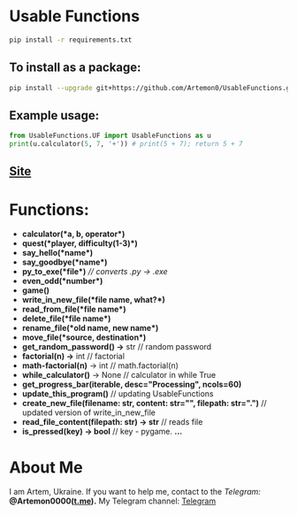 # Usable Functions

```bash
pip install -r requirements.txt
```

## To install as a package:

```bash
pip install --upgrade git+https://github.com/Artemon0/UsableFunctions.git
```

## Example usage:

```python
from UsableFunctions.UF import UsableFunctions as u
print(u.calculator(5, 7, '+')) # print(5 + 7); return 5 + 7
```

## [Site](https://artemon0.github.io/UsableFunctions/)

# Functions:

- **calculator(\***a, b, operator**\*)**
- **quest(\***player, difficulty(1-3)**\*)**
- **say_hello(\***name**\*)**
- **say_goodbye(\***name**\*)**
- **py_to_exe(\***file**\*)** _// converts .py -> .exe_
- **even_odd(\***number**\*)**
- **game()**
- **write_in_new_file(\***file name, what?**\*)**
- **read_from_file(\***file name**\*)**
- **delete_file(\***file name**\*)**
- **rename_file(\***old name, new name**\*)**
- **move_file(\***source, destination**\*)**
- **get_random_password() ->** str // random password
- **factorial(n) ->** int // factorial
- **math-factorial(n)** -> int // math.factorial(n)
- **while_calculator()** -> None // calculator in while True
- **get_progress_bar(iterable, desc="Processing", ncols=60)**
- **update_this_program()** // updating UsableFunctions
- **create_new_file(filename: str, content: str="", filepath: str=".")** // updated version of write_in_new_file
- **read_file_content(filepath: str) -> str** // reads file
- **is_pressed(key) -> bool** // key - pygame. **...**

# About Me

I am Artem, Ukraine. If you want to help me, contact to the _Telegram:_ **@Artemon0000([t.me]()).** My Telegram channel: [Telegram](https://t.me/AOGames888)
